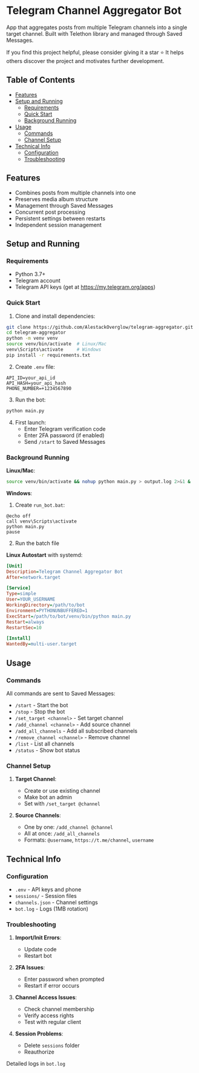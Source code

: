 # Telegram Channel Aggregator Bot

App that aggregates posts from multiple Telegram channels into a single target channel. Built with Telethon library and managed through Saved Messages.

If you find this project helpful, please consider giving it a star ⭐ It helps others discover the project and motivates further development.

## Table of Contents
- [Features](#features)
- [Setup and Running](#setup-and-running)
  - [Requirements](#requirements)
  - [Quick Start](#quick-start)
  - [Background Running](#background-running)
- [Usage](#usage)
  - [Commands](#commands)
  - [Channel Setup](#channel-setup)
- [Technical Info](#technical-info)
  - [Configuration](#configuration)
  - [Troubleshooting](#troubleshooting)

## Features
- Combines posts from multiple channels into one
- Preserves media album structure
- Management through Saved Messages
- Concurrent post processing
- Persistent settings between restarts
- Independent session management

## Setup and Running

### Requirements
- Python 3.7+
- Telegram account
- Telegram API keys (get at https://my.telegram.org/apps)

### Quick Start
1. Clone and install dependencies:
```bash
git clone https://github.com/AlestackOverglow/telegram-aggregator.git
cd telegram-aggregator
python -m venv venv
source venv/bin/activate  # Linux/Mac
venv\Scripts\activate     # Windows
pip install -r requirements.txt
```

2. Create `.env` file:
```
API_ID=your_api_id
API_HASH=your_api_hash
PHONE_NUMBER=+1234567890
```

3. Run the bot:
```bash
python main.py
```

4. First launch:
   - Enter Telegram verification code
   - Enter 2FA password (if enabled)
   - Send `/start` to Saved Messages

### Background Running

**Linux/Mac**:
```bash
source venv/bin/activate && nohup python main.py > output.log 2>&1 &
```

**Windows**:
1. Create `run_bot.bat`:
```batch
@echo off
call venv\Scripts\activate
python main.py
pause
```
2. Run the batch file

**Linux Autostart** with systemd:
```ini
[Unit]
Description=Telegram Channel Aggregator Bot
After=network.target

[Service]
Type=simple
User=YOUR_USERNAME
WorkingDirectory=/path/to/bot
Environment=PYTHONUNBUFFERED=1
ExecStart=/path/to/bot/venv/bin/python main.py
Restart=always
RestartSec=10

[Install]
WantedBy=multi-user.target
```

## Usage

### Commands
All commands are sent to Saved Messages:
- `/start` - Start the bot
- `/stop` - Stop the bot
- `/set_target <channel>` - Set target channel
- `/add_channel <channel>` - Add source channel
- `/add_all_channels` - Add all subscribed channels
- `/remove_channel <channel>` - Remove channel
- `/list` - List all channels
- `/status` - Show bot status

### Channel Setup

1. **Target Channel**:
   - Create or use existing channel
   - Make bot an admin
   - Set with `/set_target @channel`

2. **Source Channels**:
   - One by one: `/add_channel @channel`
   - All at once: `/add_all_channels`
   - Formats: `@username`, `https://t.me/channel`, `username`

## Technical Info

### Configuration
- `.env` - API keys and phone
- `sessions/` - Session files
- `channels.json` - Channel settings
- `bot.log` - Logs (1MB rotation)

### Troubleshooting

1. **Import/Init Errors**:
   - Update code
   - Restart bot

2. **2FA Issues**:
   - Enter password when prompted
   - Restart if error occurs

3. **Channel Access Issues**:
   - Check channel membership
   - Verify access rights
   - Test with regular client

4. **Session Problems**:
   - Delete `sessions` folder
   - Reauthorize

Detailed logs in `bot.log` 